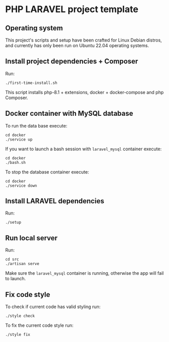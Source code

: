 # PHP LARAVEL project template

## Operating system

This project's scripts and setup have been crafted for Linux Debian distros, and currently has only been run on
Ubuntu 22.04 operating systems.


## Install project dependencies + Composer

Run:

```
./first-time-install.sh
```

This script installs php-8.1 + extensions, docker + docker-compose and php Composer.


## Docker container with MySQL database

To run the data base execute:


```
cd docker
./service up
```

If you want to launch a bash session with `laravel_mysql` container execute:

```
cd docker
./bash.sh
```

To stop the database container execute:

```
cd docker
./service down
```


## Install LARAVEL dependencies

Run:

```
./setup
```

## Run local server

Run:

```
cd src
./artisan serve
```

Make sure the `laravel_mysql` container is running, otherwise the app will fail to launch.


## Fix code style

To check if current code has valid styling run:

```
./style check
```

To fix the current code style run:

```
./style fix
```
